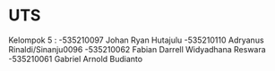 # UTS

Kelompok 5 :
-535210097 Johan Ryan Hutajulu
-535210110 Adryanus Rinaldi/Sinanju0096
-535210062 Fabian Darrell Widyadhana Reswara
-535210061 Gabriel Arnold Budianto
